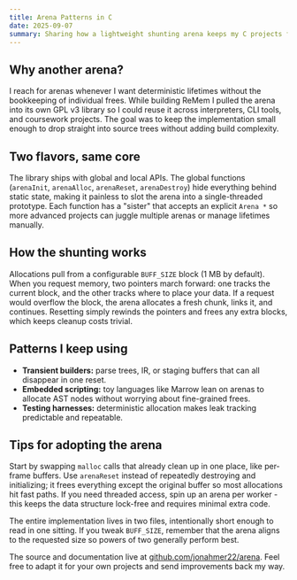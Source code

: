 ```yaml
---
title: Arena Patterns in C
date: 2025-09-07
summary: Sharing how a lightweight shunting arena keeps my C projects fast and easy to reset.
---
```

## Why another arena?
I reach for arenas whenever I want deterministic lifetimes without the bookkeeping of individual frees. While building ReMem I pulled the arena into its own GPL v3 library so I could reuse it across interpreters, CLI tools, and coursework projects. The goal was to keep the implementation small enough to drop straight into source trees without adding build complexity.

## Two flavors, same core
The library ships with global and local APIs. The global functions (`arenaInit`, `arenaAlloc`, `arenaReset`, `arenaDestroy`) hide everything behind static state, making it painless to slot the arena into a single-threaded prototype. Each function has a "sister" that accepts an explicit `Arena *` so more advanced projects can juggle multiple arenas or manage lifetimes manually.

## How the shunting works
Allocations pull from a configurable `BUFF_SIZE` block (1 MB by default). When you request memory, two pointers march forward: one tracks the current block, and the other tracks where to place your data. If a request would overflow the block, the arena allocates a fresh chunk, links it, and continues. Resetting simply rewinds the pointers and frees any extra blocks, which keeps cleanup costs trivial.

## Patterns I keep using
- **Transient builders:** parse trees, IR, or staging buffers that can all disappear in one reset.
- **Embedded scripting:** toy languages like Marrow lean on arenas to allocate AST nodes without worrying about fine-grained frees.
- **Testing harnesses:** deterministic allocation makes leak tracking predictable and repeatable.

## Tips for adopting the arena
Start by swapping `malloc` calls that already clean up in one place, like per-frame buffers. Use `arenaReset` instead of repeatedly destroying and initializing; it frees everything except the original buffer so most allocations hit fast paths. If you need threaded access, spin up an arena per worker - this keeps the data structure lock-free and requires minimal extra code.

The entire implementation lives in two files, intentionally short enough to read in one sitting. If you tweak `BUFF_SIZE`, remember that the arena aligns to the requested size so powers of two generally perform best.

The source and documentation live at [github.com/jonahmer22/arena](https://github.com/jonahmer22/arena). Feel free to adapt it for your own projects and send improvements back my way.
